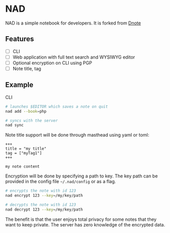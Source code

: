 # NAD

NAD is a simple notebook for developers. It is forked from [Dnote](https://github.com/dnote/dnote)

## Features

- [ ] CLI
- [ ] Web application with full text search and WYSIWYG editor
- [ ] Optional encryption on CLI using PGP
- [ ] Note title, tag

## Example

CLI

```sh
# launches $EDITOR which saves a note on quit
nad add --book=php

# syncs with the server
nad sync
```

Note title support will be done through masthead using yaml or toml:

```
+++
title = "my title"
tag = ["myTag1"]
+++

my note content
```

Encryption will be done by specifying a path to key. The key path can be provided in the config file `~/.nad/config` or as a flag.

```sh
# encrypts the note with id 123
nad encrypt 123 --key=/my/key/path

# decrypts the note with id 123
nad decrypt 123 --key=/my/key/path
```

The benefit is that the user enjoys total privacy for some notes that they want to keep private. The server has zero knowledge of the encrypted data.
